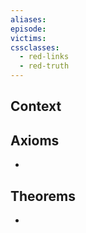 ```yaml
---
aliases: 
episode: 
victims: 
cssclasses:
  - red-links
  - red-truth
---
```

## Context


## Axioms
- 

## Theorems
- 